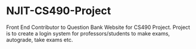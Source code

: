 # NJIT-CS490-Project
Front End Contributor to Question Bank Website for CS490 Project.
Project is to create a login system for professors/students to make exams, autograde, take exams etc.
